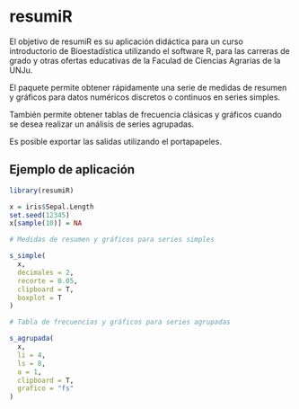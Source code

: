 
# resumiR

<!-- badges: start -->
<!-- badges: end -->

El objetivo de resumiR es su aplicación didáctica para un curso
introductorio de Bioestadística utilizando el software R, para las
carreras de grado y otras ofertas educativas de la
Faculad de Ciencias Agrarias de la UNJu.

El paquete permite obtener rápidamente una serie de medidas de resumen y
gráficos para datos numéricos discretos o continuos en series simples.

También permite obtener tablas de frecuencia clásicas y gráficos cuando
se desea realizar un análisis de series agrupadas.

Es posible exportar las salidas utilizando el portapapeles.

## Ejemplo de aplicación

``` r
library(resumiR)

x = iris$Sepal.Length
set.seed(12345)
x[sample(10)] = NA

# Medidas de resumen y gráficos para series simples

s_simple(
  x,
  decimales = 2,
  recorte = 0.05,
  clipboard = T,
  boxplot = T
)

# Tabla de frecuencias y gráficos para series agrupadas

s_agrupada(
  x,
  li = 4,
  ls = 8,
  a = 1,
  clipboard = T,
  grafico = "fs"
)
```
